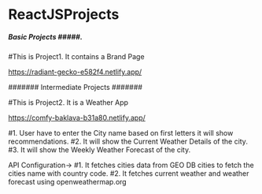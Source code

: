 # ReactJSProjects


#####  Basic Projects  #####.
#This is Project1. It contains a Brand Page 

 https://radiant-gecko-e582f4.netlify.app/



#######  Intermediate Projects  #######

#This is Project2. It is a Weather App 

https://comfy-baklava-b31a80.netlify.app/

#1. User have to enter the City name based on first letters it will show recommendations.
#2. It will show the Current Weather Details of the city.
#3. It will show the Weekly Weather Forecast of the city.


API Configuration->
#1. It fetches cities data from GEO DB cities to fetch the cities name with country code.
#2. It fetches current weather and weather forecast using openweathermap.org 




